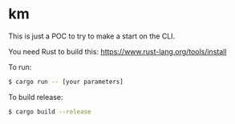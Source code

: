 # km

This is just a POC to try to make a start on the CLI.

You need Rust to build this: https://www.rust-lang.org/tools/install

To run:
```bash
$ cargo run -- [your parameters]
```
  
To build release:
```bash
$ cargo build --release
```
